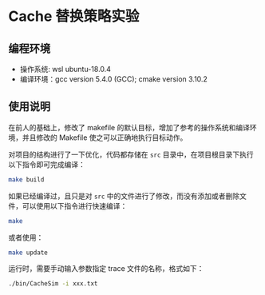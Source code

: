 # Cache 替换策略实验

## 编程环境

* 操作系统: wsl ubuntu-18.0.4
* 编译环境：gcc version 5.4.0 (GCC); cmake version 3.10.2

## 使用说明

在前人的基础上，修改了 makefile 的默认目标，增加了参考的操作系统和编译环境，并且修改的 Makefile 使之可以正确地执行目标动作。

对项目的结构进行了一下优化，代码都存储在 `src` 目录中，在项目根目录下执行以下指令即可完成编译：

```sh
make build
```

如果已经编译过，且只是对 `src` 中的文件进行了修改，而没有添加或者删除文件，可以使用以下指令进行快速编译：

```sh
make
```

或者使用：

```sh
make update
```

运行时，需要手动输入参数指定 trace 文件的名称，格式如下：

```sh
./bin/CacheSim -i xxx.txt
```
